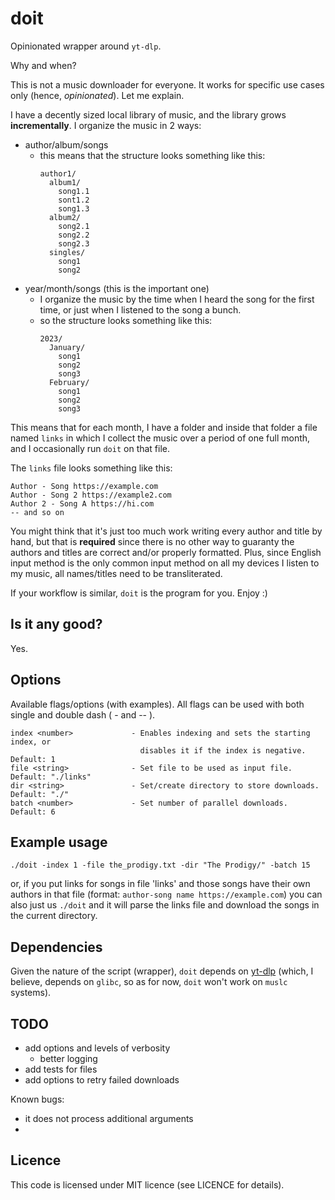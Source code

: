 # doit

Opinionated wrapper around `yt-dlp`.

Why and when?

This is not a music downloader for everyone. It works for specific use cases only
(hence, _opinionated_). Let me explain.

I have a decently sized local library of music, and the library grows
**incrementally**. I organize the music in 2 ways:

- author/album/songs
  - this means that the structure looks something like this:
    ```
    author1/
      album1/
        song1.1
        sont1.2
        song1.3
      album2/
        song2.1
        song2.2
        song2.3
      singles/
        song1
        song2
    ```
- year/month/songs (this is the important one)
  - I organize the music by the time when I heard the song for the first time,
    or just when I listened to the song a bunch.
  - so the structure looks something like this:
    ```
    2023/
      January/
        song1
        song2
        song3
      February/
        song1
        song2
        song3
    ```

This means that for each month, I have a folder and inside that folder a file
named `links` in which I collect the music over a period of one full month, and
I occasionally run `doit` on that file.

The `links` file looks something like this:

```
Author - Song https://example.com
Author - Song 2 https://example2.com
Author 2 - Song A https://hi.com
-- and so on
```

You might think that it's just too much work writing every author and title by
hand, but that is **required** since there is no other way to guaranty the
authors and titles are correct and/or properly formatted. Plus, since English
input method is the only common input method on all my devices I listen to my music,
all names/titles need to be transliterated.

If your workflow is similar, `doit` is the program for you. Enjoy :)

## Is it any good?

Yes.

## Options

Available flags/options (with examples). All flags can be used with both single 
and double dash ( - and -- ).

```
index <number>             - Enables indexing and sets the starting index, or 
                             disables it if the index is negative. Default: 1
file <string>              - Set file to be used as input file. Default: "./links"
dir <string>               - Set/create directory to store downloads. Default: "./"
batch <number>             - Set number of parallel downloads. Default: 6
```

## Example usage

`./doit -index 1 -file the_prodigy.txt -dir "The Prodigy/" -batch 15`

or, if you put links for songs in file 'links' and those songs have their own
authors in that file (format: `author-song name https://example.com`) you can
also just us `./doit` and it will parse the links file and download the songs in
the current directory.

## Dependencies

Given the nature of the script (wrapper), `doit` depends on
[yt-dlp](https://github.com/yt-dlp/yt-dlp) (which, I believe, depends on `glibc`,
so as for now, `doit` won't work on `muslc` systems).

## TODO

- add options and levels of verbosity
  - better logging
- add tests for files
- add options to retry failed downloads 

Known bugs:
- it does not process additional arguments
- 

## Licence

This code is licensed under MIT licence (see LICENCE for details).
